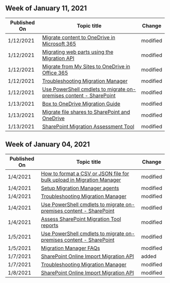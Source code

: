 <!-- This file is generated automatically each week. Changes made to this file will be overwritten.-->



## Week of January 11, 2021


| Published On |Topic title | Change |
|------|------------|--------|
| 1/12/2021 | [Migrate content to OneDrive in Microsoft 365](/SharepointMigration/migrating-content-to-onedrive-for-business) | modified |
| 1/12/2021 | [Migrating web parts using the Migration API](/SharepointMigration/migration-web-parts-migrationapi) | modified |
| 1/12/2021 | [Migrate from My Sites to OneDrive in Office 365](/SharepointMigration/mysites-to-onedrive-migration-guide) | modified |
| 1/12/2021 | [Troubleshooting Migration Manager](/SharepointMigration/mm-troubleshoot) | modified |
| 1/12/2021 | [Use PowerShell cmdlets to migrate on-premises content - SharePoint](/SharepointMigration/upload-on-premises-content-to-sharepoint-online-using-powershell-cmdlets) | modified |
| 1/13/2021 | [Box to OneDrive Migration Guide](/SharepointMigration/box-to-onedrive-and-sharepoint-migration-guide) | modified |
| 1/13/2021 | [Migrate file shares to SharePoint and OneDrive](/SharepointMigration/fileshare-to-odsp-migration-guide) | modified |
| 1/13/2021 | [SharePoint Migration Assessment Tool](/SharepointMigration/overview-of-the-sharepoint-migration-assessment-tool) | modified |


## Week of January 04, 2021


| Published On |Topic title | Change |
|------|------------|--------|
| 1/4/2021 | [How to format a CSV or JSON file for bulk upload in Migration Manager](/SharepointMigration/mm-bulk-upload-format-csv-json) | modified |
| 1/4/2021 | [Setup Migration Manager agents](/SharepointMigration/mm-setup-clients) | modified |
| 1/4/2021 | [Troubleshooting Migration Manager](/SharepointMigration/mm-troubleshoot) | modified |
| 1/4/2021 | [Use PowerShell cmdlets to migrate on-premises content - SharePoint](/SharepointMigration/upload-on-premises-content-to-sharepoint-online-using-powershell-cmdlets) | modified |
| 1/4/2021 | [Assess SharePoint Migration Tool reports](/SharepointMigration/using-the-sharepoint-migration-tool-reports) | modified |
| 1/5/2021 | [Use PowerShell cmdlets to migrate on-premises content - SharePoint](/SharepointMigration/upload-on-premises-content-to-sharepoint-online-using-powershell-cmdlets) | modified |
| 1/5/2021 | [Migration Manager FAQs](/SharepointMigration/mm-faqs) | modified |
| 1/7/2021 | [SharePoint Online Import Migration API](/SharepointMigration/migration-import-api-updates) | added |
| 1/7/2021 | [Troubleshooting Migration Manager](/SharepointMigration/mm-troubleshoot) | modified |
| 1/8/2021 | [SharePoint Online Import Migration API](/SharepointMigration/migration-import-api-updates) | modified |

